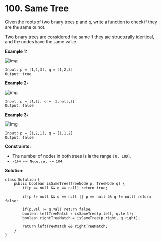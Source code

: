 # 100. Same Tree

Given the roots of two binary trees p and q, write a function to check if they are the same or not.

Two binary trees are considered the same if they are structurally identical, and the nodes have the same value.

**Example 1:**

![img](https://assets.leetcode.com/uploads/2020/12/20/ex1.jpg)
```
Input: p = [1,2,3], q = [1,2,3]
Output: true
```
**Example 2:**

![img](https://assets.leetcode.com/uploads/2020/12/20/ex2.jpg)
```
Input: p = [1,2], q = [1,null,2]
Output: false
```
**Example 3:**

![img](https://assets.leetcode.com/uploads/2020/12/20/ex3.jpg)
```
Input: p = [1,2,1], q = [1,1,2]
Output: false
```

**Constraints:**

* The number of nodes in both trees is in the range `[0, 100]`.
* ```-104 <= Node.val <= 104```

**Solution:**
```
class Solution {
    public boolean isSameTree(TreeNode p, TreeNode q) {
        if(p == null && q == null) return true;

        if(p != null && q == null || p == null && q != null) return false;
        
        if(p.val != q.val) return false;
        boolean leftTreeMatch = isSameTree(p.left, q.left);
        boolean rightTreeMatch = isSameTree(p.right, q.right);

        return leftTreeMatch && rightTreeMatch;
    }
}
```
